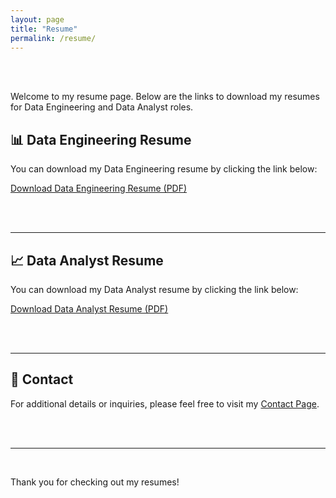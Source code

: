 ```yaml
---
layout: page
title: "Resume"
permalink: /resume/
---
```

<br>
<br>

Welcome to my resume page. Below are the links to download my resumes for Data Engineering and Data Analyst roles.

## 📊 Data Engineering Resume

You can download my Data Engineering resume by clicking the link below:

[Download Data Engineering Resume (PDF)](https://github.com/SMcQueen2023/skills-github-pages/blob/main/assets/resumes/SMcQueen%20Data%20Engineering%20Resume%2012.4.2024.pdf)

<br>
<br>

---

## 📈 Data Analyst Resume

You can download my Data Analyst resume by clicking the link below:

[Download Data Analyst Resume (PDF)](https://github.com/SMcQueen2023/skills-github-pages/blob/main/assets/resumes/SMcQueen%20DA%20Resume%202024-12-22.pdf)

<br>
<br>

---

## 📩 Contact

For additional details or inquiries, please feel free to visit my [Contact Page](https://smcqueen2023.github.io/skills-github-pages/contact/).

<br>
<br>

---
<br>

Thank you for checking out my resumes!
